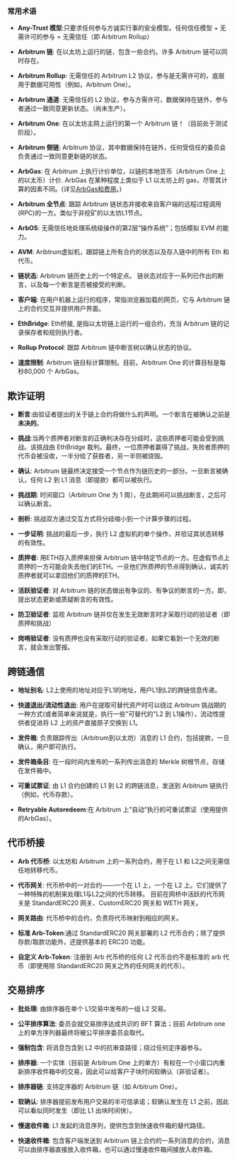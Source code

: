 
### 常用术语

- **Any-Trust 模型**:只要求任何参与方诚实行事的安全模型。任何信任模型 + 无需许可的参与 = 无需信任（即 Arbitrum Rollup）
  
- **Arbitrum 链**: 在以太坊上运行的链，包含一些合约。许多 Arbitrum 链可以同时存在。

- **Arbitrum Rollup**: 无需信任的 Arbitrum L2 协议，参与是无需许可的，底层用于数据可用性（例如，Arbitrum One）。

- **Arbitrum 通道**: 无需信任的 L2 协议，参与方需许可，数据保持在链外，参与者通过一致同意更新状态。（尚未生产）。

- **Arbitrum One**: 在以太坊主网上运行的第一个 Arbitrum 链！（目前处于测试阶段）。

- **Arbitrum 侧链**: Arbitrum 协议，其中数据保持在链外，任何受信任的委员会负责通过一致同意更新链的状态。
  
- **ArbGas**: 在 Arbitrum 上执行计价单位，以链的本地货币（Arbitrum One
  上的以太币）计价. ArbGas 在某种程度上类似于 L1 以太坊上的
  gas，尽管其计算的因素不同。(详见[ArbGas和费用](深入理解协议/洞悉Arbitrum.md#ArbGas和费用)。)
  
- **Arbitrum 全节点**: 跟踪 Arbitrum 链状态并接收来自客户端的远程过程调用(RPC)的一方。类似于非挖矿的以太坊L1节点。
  
- **ArbOS**: 无需信任地处理系统级操作的第2层“操作系统”；包括模拟 EVM 的能力。

- **AVM**: Aribtrum虚拟机，跟踪链上所有合约的状态以及存入链中的所有 Eth 和代币。

- **链状态**: Arbitrum 链历史上的一个特定点。 链状态对应于一系列已作出的断言，以及每一个断言是否被接受的判断。
 
- **客户端**: 在用户机器上运行的程序，常指浏览器加载的网页，它与 Arbitrum  链上的合约交互并提供用户界面。


- **EthBridge**: Eth桥接, 是指以太坊链上运行的一组合约，充当 Arbitrum
  链的记录保存者和规则执行者。

- **Rollup Protocol**: 跟踪 Arbitrum 链中断言树以确认状态的协议。

- **速度限制**: Arbitrum 链目标计算限制。目前，Arbitrum One 的计算目标是每秒80,000 个 ArbGas。
  

## 欺诈证明

- **断言**:由验证者提出的关于链上合约将做什么的声明。一个断言在被确认之前是**未决的**。

- **挑战**:当两个质押者对断言的正确判决存在分歧时，这些质押者可能会受到挑战。该挑战由
  EthBridge 
  裁判。最终，一位质押者赢得了挑战，失败者质押的代币会被没收，一半分给了获胜者，另一半则被烧毁。
  
- **确认**: Arbitrum 链最终决定接受一个节点作为链历史的一部分。一旦断言被确认，任何 L2 到 L1 消息（即提款）都可以被执行。

- **挑战期**: 时间窗口（Arbitrum One 为 1 周），在此期间可以挑战断言，之后可以确认断言。

- **剖析**: 挑战双方通过交互方式将分歧缩小到一个计算步骤的过程。

- **一步证明**: 挑战的最后一步，执行 L2 虚拟机的单个操作，并验证其状态转移的有效性。

- **质押者**: 用ETH存入质押来担保 Arbitrum  链中特定节点的一方。在虚假节点上质押的一方可能会失去他们的ETH。一旦他们所质押的节点得到确认，诚实的质押者就可以拿回他们的质押的ETH。

- **活跃验证者**: 对 Arbitrum 链的状态做出有争议的、有争议的断言的一方。即，提出状态更新或质疑断言的有效性。 

- **防卫验证者**: 监视 Arbitrum
  链并仅在发生无效断言时才采取行动的验证者（即质押和挑战）
  
- **岗哨验证者**: 没有质押也没有采取行动的验证者，如果它看到一个无效的断言，就会发出警报。
  

## 跨链通信

- **地址别名**: L2上使用的地址对应于L1的地址，用户L1到L2的跨链信息传递。

- **快速退出/流动性退出**: 用户在提取可替代资产时可以绕过 Arbitrum 挑战期的一种方式(或者简单来说就是，执行一些"可替代的"L2 到 L1操作），流动性提供者促进将 L2 上的资产直接原子交换到 L1。
  
- **发件箱**: 负责跟踪传出（Arbitrum到以太坊）消息的 L1 合约，包括提款，一旦确认，用户即可执行。
 
- **发件箱条目**: 在一段时间内发布的一系列传出消息的 Merkle  树根节点，存储在发件箱中。
  
- **可重试票证**: 由 L1 合约创建的 L1 到 L2 的跨链消息，发送到 Arbitrum  链执行（例如，代币存款）。

  
- **Retryable Autoredeem**:在 Arbitrum 上"自动"执行的可重试票证（使用提供的ArbGas）。
  

## 代币桥接

- **Arb 代币桥**: 以太坊和 Arbitrum 上的一系列合约，用于在 L1 和
  L2之间无需信任地转移代币。
  
- **代币网关**: 代币桥中的一对合约——一个在 L1 上，一个在 L2 上。它们提供了一种特殊的机制来处理L1与L2之间的代币转移。
目前在网桥中活跃的代币网关是 StandardERC20 网关、CustomERC20 网关和 WETH  网关。
  
- **网关路由**: 代币桥中的合约，负责将代币映射到相应的网关。

- **标准 Arb-Token**:通过 StandardERC20 网关部署的 L2
  代币合约；除了提供存款/取款功能外，还提供基本的 ERC20 功能。

- **自定义 Arb-Token**: 注册到 Arb 代币桥的任何 L2 代币合约不是标准的 arb
  代币（即使用除 StandardERC20 网关之外的任何网关的代币）。

## 交易排序

- **批处理**: 由排序器在单个 L1交易中发布的一组 L2 交易。

- **公平排序算法**: 委员会就交易排序达成共识的 BFT 算法；目前 Arbitrum one
  上的单方序列器最终将被公平排序委员会取代。
  
- **强制包含**: 将消息包含到 L2 中的抗审查路径；绕过任何定序器参与。

- **排序器**: 一个实体（目前是 Arbitrum One
  上的单方）有权在一个小窗口内重新排序收件箱中的交易，因此可以给客户子块时间软确认（非验证者）。
- **排序器链**: 支持定序器的 Arbitrum 链（如 Arbitrum One）。

- **软确认**: 排序器提前发布用户交易的半可信承诺；软确认发生在 L1
  之前，因此可以看似同时发生（即比 L1 出块时间快）。
  
- **慢速收件箱**: L1 发起的消息序列，提供包含到快速收件箱的替代路径。

- **快速收件箱**: 包含客户端发送到 Arbitrum
  链上合约的一系列消息的合约，消息可以由排序器直接放入收件箱，也可以通过慢速收件箱间接放入收件箱。
  







